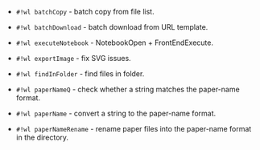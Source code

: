 <!-- batchCopy.wl -->

* `#!wl batchCopy` - batch copy from file list.


<!-- batchDownload.wl -->

* `#!wl batchDownload` - batch download from URL template.


<!-- executeNotebook.wl -->

* `#!wl executeNotebook` - NotebookOpen + FrontEndExecute.


<!-- exportImage.wl -->

* `#!wl exportImage` - fix SVG issues.


<!-- findInFolder.wl -->

* `#!wl findInFolder` - find files in folder.


<!-- paperName.wl -->

* `#!wl paperNameQ` - check whether a string matches the paper-name format.

* `#!wl paperName` - convert a string to the paper-name format.

* `#!wl paperNameRename` - rename paper files into the paper-name format in the directory.